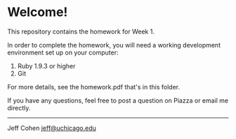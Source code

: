 # Welcome!

This repository contains the homework for Week 1.

In order to complete the homework, you will need a working development environment set up on your computer:

1. Ruby 1.9.3 or higher
2. Git

For more details, see the homework.pdf that's in this folder.

If you have any questions, feel free to post a question on Piazza or email me directly.

---

Jeff Cohen
jeff@uchicago.edu

